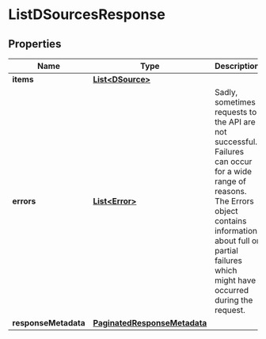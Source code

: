 

# ListDSourcesResponse


## Properties

Name | Type | Description | Notes
------------ | ------------- | ------------- | -------------
**items** | [**List&lt;DSource&gt;**](DSource.md) |  |  [optional]
**errors** | [**List&lt;Error&gt;**](Error.md) | Sadly, sometimes requests to the API are not successful. Failures can occur for a wide range of reasons. The Errors object contains information about full or partial failures which might have occurred during the request. |  [optional]
**responseMetadata** | [**PaginatedResponseMetadata**](PaginatedResponseMetadata.md) |  |  [optional]



